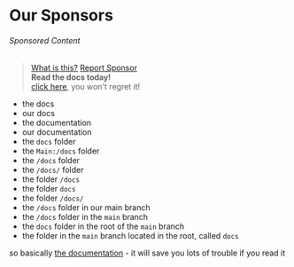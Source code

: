 # Our Sponsors

###### Sponsored Content
> [What is this?](/docs/SPONSORS.md) [Report Sponsor](/docs/REPORT.md)<br>
> **Read the docs today!**<br>
> [click here](/docs/README.md), you won't regret it!<br>

* the docs
* our docs
* the documentation
* our documentation
* the `docs` folder
* the `Main:/docs` folder
* the `/docs` folder
* the `/docs/` folder
* the folder `/docs`
* the folder `docs`
* the folder `/docs/`
* the `/docs` folder in our main branch
* the `/docs` folder in the `main` branch
* the `docs` folder in the root of the `main` branch
* the folder in the `main` branch located in the root, called `docs`

so basically [the documentation](/docs/README.md) - it will save you lots of trouble if you read it
